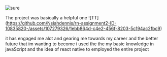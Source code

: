 ![sure](https://github.com/Nsiahdennis/rn-assignment2-ID-10835820-/assets/107279326/cc33a475-0710-4e95-8b3e-f0844f98e35f)

The project was basically a helpful one  ![TT] (https://github.com/Nsiahdennis/rn-assignment2-ID-10835820-/assets/107279326/1ebb864d-c4e2-456f-8203-5c194ac2fbc9)


it has engaged me alot and gearing me towards my career and the better future that im wanting to become
i used the the my basic knowledge in javaScript and the idea of react native to employed the entire project
